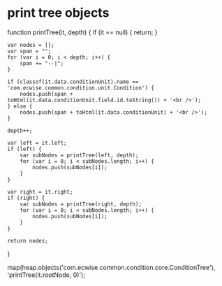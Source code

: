 # print tree objects
function printTree(it, depth) {
	if (it == null) {
		return;
	}

	var nodes = [];
	var span = "";
	for (var i = 0; i < depth; i++) {
		span += "--|";
	}

	if (classof(it.data.conditionUnit).name == 'com.ecwise.common.condition.unit.Condition') {
		nodes.push(span + toHtml(it.data.conditionUnit.field.id.toString()) + '<br />');
	} else {
		nodes.push(span + toHtml(it.data.conditionUnit) + '<br />');
	}	

	depth++;

	var left = it.left;
	if (left) {
		var subNodes = printTree(left, depth);
		for (var i = 0; i < subNodes.length; i++) {
			nodes.push(subNodes[i]);
		}
	}

	var right = it.right;
	if (right) {
		var subNodes = printTree(right, depth);
		for (var i = 0; i < subNodes.length; i++) {
			nodes.push(subNodes[i]);
		}
	}

	return nodes;
}

map(heap.objects('com.ecwise.common.condition.core.ConditionTree'),
		'printTree(it.rootNode, 0)');


